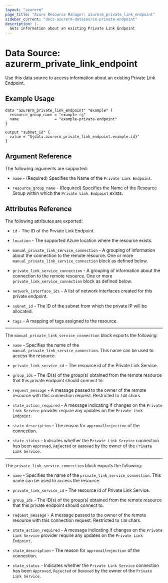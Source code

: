 ```yaml
---
layout: "azurerm"
page_title: "Azure Resource Manager: azurerm_private_link_endpoint"
sidebar_current: "docs-azurerm-datasource-private-endpoint"
description: |-
  Gets information about an existing Private Link Endpoint
---
```


# Data Source: azurerm_private_link_endpoint

Use this data source to access information about an existing Private Link Endpoint.

## Example Usage

```hcl
data "azurerm_private_link_endpoint" "example" {
  resource_group_name = "example-rg"
  name                = "example-private-endpoint"
}

output "subnet_id" {
  value = "${data.azurerm_private_link_endpoint.example.id}"
}
```

## Argument Reference

The following arguments are supported:

* `name` - (Required) Specifies the Name of the `Private Link Endpoint`.

* `resource_group_name` - (Required) Specifies the Name of the Resource Group within which the `Private Link Endpoint` exists.

## Attributes Reference

The following attributes are exported:

* `id` - The ID of the Prviate Link Endpoint.

* `location` - The supported Azure location where the resource exists.

* `manual_private_link_service_connection` - A grouping of information about the connection to the remote resource. One or more `manual_private_link_service_connection` block as defined below.

* `private_link_service_connection` - A grouping of information about the connection to the remote resource. One or more `private_link_service_connection` block as defined below.

* `network_interface_ids` - A list of network interfaces created for this private endpoint.

* `subnet_id` - The ID of the subnet from which the private IP will be allocated.

* `tags` - A mapping of tags assigned to the resource.

---

The `manual_private_link_service_connection` block exports the following:

* `name` - Specifies the name of the `manual_private_link_service_connection`. This name can be used to access the resource.

* `private_link_service_id` - The resource id of the Private Link Service.

* `group_ids` - The ID(s) of the group(s) obtained from the remote resource that this private endpoint should connect to.

* `request_message` - A message passed to the owner of the remote resource with this connection request. Restricted to `140` chars.

* `state_action_required` - A message indicating if changes on the `Private Link Service` provider require any updates on the `Private Link Endpoint`.

* `state_description` - The reason for `approval`/`rejection` of the connection.

* `state_status` - Indicates whether the `Private Link Service` connection has been `Approved`, `Rejected` or `Removed` by the owner of the `Private Link Service`.

---

The `private_link_service_connection` block exports the following:

* `name` - Specifies the name of the `private_link_service_connection`. This name can be used to access the resource.

* `private_link_service_id` - The resource id of Private Link Service.

* `group_ids` - The ID(s) of the group(s) obtained from the remote resource that this private endpoint should connect to.

* `request_message` - A message passed to the owner of the remote resource with this connection request. Restricted to `140` chars.

* `state_action_required` - A message indicating if changes on the `Private Link Service` provider require any updates on the `Private Link Endpoint`.

* `state_description` - The reason for `approval`/`rejection` of the connection.

* `state_status` - Indicates whether the `Private Link Service` connection has been `Approved`, `Rejected` or `Removed` by the owner of the `Private Link Service`.

